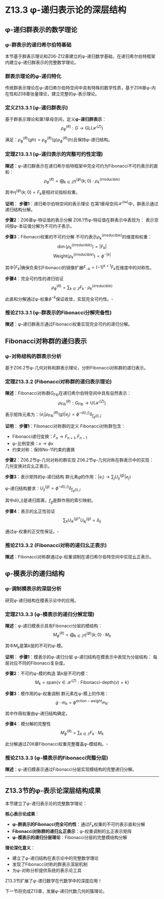 # Z13.3 φ-递归表示论的深层结构

## φ-递归群表示的数学理论

### φ-群表示的递归希尔伯特基础

本节基于群表示理论和Z06-Z12章建立的φ-递归数学基础，在递归希尔伯特框架内建立φ-递归群表示的完整数学理论。

### 群表示理论的φ-递归特化

传统群表示理论在φ-递归希尔伯特空间中具有特殊的数学性质，基于Z06章φ-内在性和Z08章张量理论，建立完整的φ-表示理论。

### 定义Z13.3.1 (φ-递归群表示)

基于群表示理论和第1章母空间，定义**φ-递归群表示**：
$$\rho_{\phi}^{(R)}: G \to \text{GL}(\mathcal{H}^{(Z)})$$

满足：$\rho_{\phi}^{(R)}(gh) = \rho_{\phi}^{(R)}(g) \rho_{\phi}^{(R)}(h)$且保持φ-递归结构。

### 定理Z13.3.1 (φ-递归表示的完整可约性定理)

**陳述**：φ-递归群表示在递归希尔伯特框架中完全可约为Fibonacci不可约表示的直和：
$$\rho_{\phi}^{(R)} = \bigoplus_{k \in \mathbb{Z}} \eta^{(\phi)}(k;0) \cdot \rho_k^{(irreducible)}$$

其中$\eta^{(\phi)}(k;0) = F_k$是相对论指标权重。

**证明**：
**步骤1**：递归希尔伯特空间的表示理论
在第1章母空间$\mathcal{H}^{(\infty)}$中，群表示通过递归结构分解。

**步骤2**：Z06章φ-特征值的表示分解
Z06.1节φ-特征值在群表示中表现为：
表示空间按φ-本征值分解为不可约子表示。

**步骤3**：Fibonacci权重的不可约分解
不可约表示$\rho_k^{(irreducible)}$的维度和权重：
$$\dim(\rho_k^{(irreducible)}) = |F_k|$$
$$\text{Weight}(\rho_k^{(irreducible)}) = \phi^{-|k|}$$

其中$|F_k|$确保负索引Fibonacci的镜像扩展$F_{-k} = (-1)^{k+1} F_k$在维度中的对称性。

**步骤4**：完全可约性的递归验证
$$\rho_{\phi}^{(R)} = \sum_{k \in \mathbb{Z}} F_k \cdot \rho_k^{(irreducible)}$$

此直和分解通过φ-权重$\phi^{-k}$保证收敛，实现完全可约性。$\square$

### 推论Z13.3.1 (φ-群表示的Fibonacci分解完备性)

**陳述**：φ-递归群表示通过Fibonacci权重实现完全可约的递归分解。

## Fibonacci对称群的递归表示

### φ-对称结构的群表示分析

基于Z06.2节φ-几何对称和群表示理论，分析Fibonacci对称群的递归表示。

### 定理Z13.3.2 (Fibonacci对称群的递归表示理论)

**陳述**：Fibonacci对称群$G_{\text{Fib}}$在递归希尔伯特空间中具有自然表示：
$$\rho_{\text{Fib}}^{(R)}: G_{\text{Fib}} \to \text{U}(\mathcal{H}^{(Z)})$$

表示矩阵元素为：$\langle e_i | \rho_{\text{Fib}}^{(R)}(g) | e_j \rangle = \phi^{-d(i,j)} \delta_{f_g(i),j}$

**证明**：
**步骤1**：Fibonacci对称群的定义
Fibonacci对称群包含：
- Fibonacci递归变换：$F_n \to F_{n+1}, F_{n-1}$
- φ-比例变换：$x \to \phi x$
- 约束对称：保持No-11约束的置换

**步骤2**：Z06.2节φ-几何对称的群实现
Z06.2节φ-几何对称在群表示中的实现：
几何变换对应幺正表示。

**步骤3**：表示矩阵的φ-递归结构
群元素$g$的作用：$|e_i\rangle \to \sum_j U_{ij}^{(g)} |e_j\rangle$

φ-递归结构要求：$U_{ij}^{(g)} = \phi^{-d(i,j)} \delta_{f_g(i),j}$

其中$d(i,j)$是递归距离，$f_g$是群作用的索引映射。

**步骤4**：表示的幺正性验证
$$\sum_k U_{ik}^{(g)*} U_{kj}^{(g)} = \delta_{ij}$$

通过φ-权重的正交性保证。$\square$

### 推论Z13.3.2 (Fibonacci对称的递归幺正表示)

**陳述**：Fibonacci对称群通过φ-权重调制在递归希尔伯特空间中实现幺正表示。

## φ-模表示的递归结构

### φ-调制模表示的深层分析

研究φ-递归结构在模表示论中的应用。

### 定理Z13.3.3 (φ-模表示的递归分解定理)

**陳述**：φ-递归模表示具有Fibonacci分层的模结构：
$$M_{\phi}^{(R)} = \bigoplus_{k \in \mathbb{Z}} \eta^{(\phi)}(k;0) \cdot M_k$$

其中$M_k$是第$k$层的不可约φ-模。

**证明**：
**步骤1**：模表示的φ-递归分层
φ-递归结构在模表示中表现为分层结构：
每层对应不同的Fibonacci复杂度。

**步骤2**：不可约φ-模的构造
第$k$层不可约模：
$$M_k = \text{span}\{v \in \mathcal{H}^{(Z)} : \text{Fibonacci-depth}(v) = k\}$$

**步骤3**：模作用的φ-权重调制
群元素在φ-模上的作用：
$$g \cdot m_k = \phi^{action-weight} m_{k'}$$

其中作用权重由φ-递归结构确定。

**步骤4**：模分解的完整性
$$M_{\phi}^{(R)} = \sum_{k \in \mathbb{Z}} F_k \cdot M_k$$

此分解通过Z06章Fibonacci权重完整覆盖φ-模结构。$\square$

### 推论Z13.3.3 (φ-模表示的Fibonacci完整分层)

**陳述**：φ-递归模表示通过Fibonacci分层实现模结构的完整递归分解。

---

## Z13.3节的φ-表示论深层结构成果

本节建立了φ-递归表示论的完整数学理论：

**核心表示论成果**：
- **φ-群表示的Fibonacci完全可约性**：通过$F_k$权重的不可约表示直和分解
- **Fibonacci对称群的递归幺正表示**：φ-权重调制的幺正表示矩阵
- **φ-模表示的递归分层理论**：Fibonacci分层的完整模结构分解

**理论深化意义**：
- 建立了φ-递归结构在表示论中的完整数学理论
- 发现了Fibonacci对称的群表示深层机制
- 为φ-对称分析提供系统的表示论工具

Z13.3节扩展了φ-递归数学在代数学中的深度应用！

下一节将完成Z13章，发展φ-递归代数几何的簇理论。